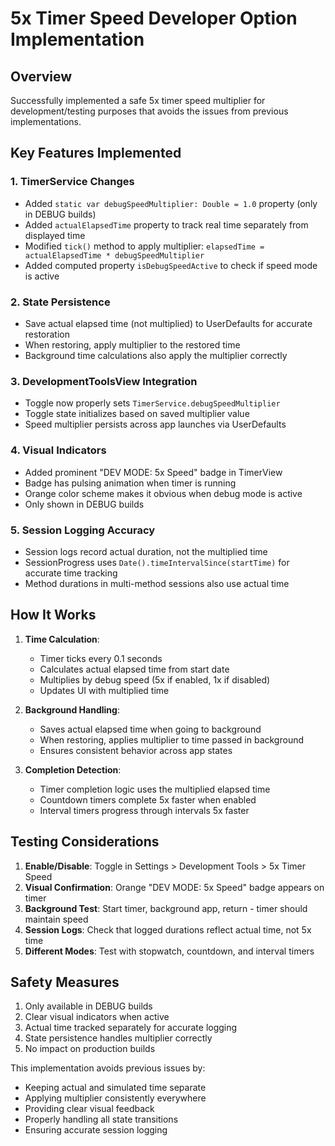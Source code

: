# 5x Timer Speed Developer Option Implementation

## Overview
Successfully implemented a safe 5x timer speed multiplier for development/testing purposes that avoids the issues from previous implementations.

## Key Features Implemented

### 1. TimerService Changes
- Added `static var debugSpeedMultiplier: Double = 1.0` property (only in DEBUG builds)
- Added `actualElapsedTime` property to track real time separately from displayed time
- Modified `tick()` method to apply multiplier: `elapsedTime = actualElapsedTime * debugSpeedMultiplier`
- Added computed property `isDebugSpeedActive` to check if speed mode is active

### 2. State Persistence
- Save actual elapsed time (not multiplied) to UserDefaults for accurate restoration
- When restoring, apply multiplier to the restored time
- Background time calculations also apply the multiplier correctly

### 3. DevelopmentToolsView Integration
- Toggle now properly sets `TimerService.debugSpeedMultiplier`
- Toggle state initializes based on saved multiplier value
- Speed multiplier persists across app launches via UserDefaults

### 4. Visual Indicators
- Added prominent "DEV MODE: 5x Speed" badge in TimerView
- Badge has pulsing animation when timer is running
- Orange color scheme makes it obvious when debug mode is active
- Only shown in DEBUG builds

### 5. Session Logging Accuracy
- Session logs record actual duration, not the multiplied time
- SessionProgress uses `Date().timeIntervalSince(startTime)` for accurate time tracking
- Method durations in multi-method sessions also use actual time

## How It Works

1. **Time Calculation**: 
   - Timer ticks every 0.1 seconds
   - Calculates actual elapsed time from start date
   - Multiplies by debug speed (5x if enabled, 1x if disabled)
   - Updates UI with multiplied time

2. **Background Handling**:
   - Saves actual elapsed time when going to background
   - When restoring, applies multiplier to time passed in background
   - Ensures consistent behavior across app states

3. **Completion Detection**:
   - Timer completion logic uses the multiplied elapsed time
   - Countdown timers complete 5x faster when enabled
   - Interval timers progress through intervals 5x faster

## Testing Considerations

1. **Enable/Disable**: Toggle in Settings > Development Tools > 5x Timer Speed
2. **Visual Confirmation**: Orange "DEV MODE: 5x Speed" badge appears on timer
3. **Background Test**: Start timer, background app, return - timer should maintain speed
4. **Session Logs**: Check that logged durations reflect actual time, not 5x time
5. **Different Modes**: Test with stopwatch, countdown, and interval timers

## Safety Measures

1. Only available in DEBUG builds
2. Clear visual indicators when active
3. Actual time tracked separately for accurate logging
4. State persistence handles multiplier correctly
5. No impact on production builds

This implementation avoids previous issues by:
- Keeping actual and simulated time separate
- Applying multiplier consistently everywhere
- Providing clear visual feedback
- Properly handling all state transitions
- Ensuring accurate session logging
